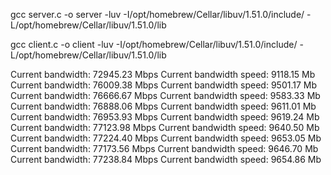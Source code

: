 gcc server.c -o server -luv -I/opt/homebrew/Cellar/libuv/1.51.0/include/ -L/opt/homebrew/Cellar/libuv/1.51.0/lib 

gcc client.c -o client -luv -I/opt/homebrew/Cellar/libuv/1.51.0/include/ -L/opt/homebrew/Cellar/libuv/1.51.0/lib 





Current bandwidth: 72945.23 Mbps
Current bandwidth speed: 9118.15 Mb
Current bandwidth: 76009.38 Mbps
Current bandwidth speed: 9501.17 Mb
Current bandwidth: 76666.67 Mbps
Current bandwidth speed: 9583.33 Mb
Current bandwidth: 76888.06 Mbps
Current bandwidth speed: 9611.01 Mb
Current bandwidth: 76953.93 Mbps
Current bandwidth speed: 9619.24 Mb
Current bandwidth: 77123.98 Mbps
Current bandwidth speed: 9640.50 Mb
Current bandwidth: 77224.40 Mbps
Current bandwidth speed: 9653.05 Mb
Current bandwidth: 77173.56 Mbps
Current bandwidth speed: 9646.70 Mb
Current bandwidth: 77238.84 Mbps
Current bandwidth speed: 9654.86 Mb
